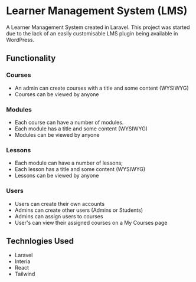 # Learner Management System (LMS)

A Learner Management System created in Laravel. This project was started due to the lack of an easily customisable LMS plugin being available in WordPress.

## Functionality

### Courses
- An admin can create courses with a title and some content (WYSIWYG)
- Courses can be viewed by anyone

### Modules
- Each course can have a number of modules.
- Each module has a title and some content (WYSIWYG)
- Modules can be viewed by anyone

### Lessons
- Each module can have a number of lessons;
- Each lesson has a title and some content (WYSIWYG)
- Lessons can be viewed by anyone

### Users
- Users can create their own accounts
- Admins can create other users (Admins or Students)
- Admins can assign users to courses
- User's can view their assigned courses on a My Courses page

## Technlogies Used
- Laravel
- Interia
- React
- Tailwind